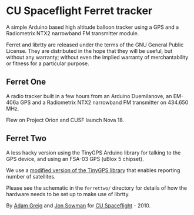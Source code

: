CU Spaceflight Ferret tracker  
=============================

A simple Arduino based high altitude balloon tracker using a GPS and a Radiometrix NTX2 narrowband FM transmitter module.  

Ferret and librtty are released under the terms of the GNU General Public License. They are distributed in the hope that they will be useful, but without any warranty; without even the implied warranty of merchantability or fitness for a particular purpose.  

Ferret One
---------

A radio tracker built in a few hours from an Arduino Duemilanove, an EM-406a GPS and a Radiometrix NTX2 narrowband FM transmitter on 434.650 MHz.  

Flew on Project Orion and CUSF launch Nova 18.  

Ferret Two
----------

A less hacky version using the TinyGPS Arduino library for talking to the GPS device, and using an FSA-03 GPS (uBlox 5 chipset).  

We use a [modified version of the TinyGPS library](https://github.com/downloads/jonsowman/ferret/tinygps.tgz) that enables reporting number of satellites.

Please see the schematic in the `ferrettwo/` directory for details of how the hardware needs to be set up to make use of librtty.  

By [Adam Greig](http://github.com/adamgreig) and [Jon Sowman](http://github.com/jonsowman) for [CU Spaceflight](http://www.cuspaceflight.co.uk) - 2010.  
